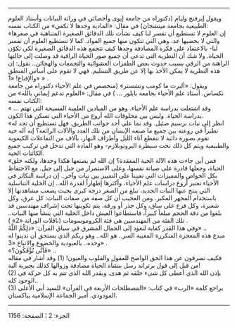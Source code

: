 ------------------------------------------------------------------------

ويقول إيرفنج وليام (دكتوراه من جامعة إيوى وأخصائي في وراثة النباتات
وأستاذ العلوم الطبيعية بجامعة ميتشجان) في مقال: «المادية وحدها لا تكفي»
من الكتاب نفسه:  
«إن العلوم لا تستطيع أن تفسر لنا كيف نشأت تلك الدقائق الصغيرة المتناهية
في صغرها والتي لا يحصيها عد، وهي التي تتكون منها جميع المواد. كما لا
تستطيع العلوم أن تفسر لنا- بالاعتماد على فكرة المصادفة وحدها كيف تتجمع
هذه الدقائق الصغيرة لكي تكوّن الحياة. ولا شك أن النظرية التي تدعي أن جميع
صور الحياة الراقية قد وصلت إلى حالتها الراهنة من الرقي بسبب حدوث بعض
الطفرات العشوائية والتجمعات والهجائن.. نقول: إن هذه النظرية لا يمكن
الأخذ بها إلا عن طريق التسليم. فهي لا تقوم على أساس المنطق والإقناع! «1»
» .  
ويقول: «ألبرت ما كومب ونشستر» (متخصص في علم الأحياء دكتوراه من جامعة
تكساس. أستاذ علم الأحياء بجامعة بايلور ... ) في مقال: «العلوم تدعم
إيماني بالله» من الكتاب نفسه:  
« ... وقد اشتغلت بدراسة علم الأحياء. وهو من الميادين العلمية الفسيحة
التي تهتم بدراسة الحياة. وليس بين مخلوقات الله أروع من الأحياء التي تسكن
هذا الكون.  
«انظر إلى نبات برسيم ضئيل. وقد نما على أحد جوانب الطريق. فهل تستطيع أن
تجد له نظيراً في روعته بين جميع ما صنعه الإنسان من تلك العدد والآلات
الرائعة؟ إنه آله حية تقوم بصورة دائبة لا تنقطع آناء الليل وأطراف النهار،
بآلاف من التفاعلات الكيموية والطبيعية ويتم كل ذلك تحت سيطرة
البروتوبلازم- وهو المادة التي تدخل في تركيب جميع الكائنات الحية.  
«فمن أين جاءت هذه الآلة الحية المعقدة؟ إن الله لم يصنعها هكذا وحدها،
ولكنه خلق الحياة، وجعلها قادرة على صيانة نفسها، وعلى الاستمرار من جيل
إلى جيل. مع الاحتفاظ بكل الخواص والمميزات التي تعيننا على التمييز بين
نبات وآخر.. إن دراسة التكاثر في الأحياء تعتبر أروع دراسات علم الأحياء،
وأكثرها إظهاراً لقدرة الله.. إن الخلية التناسلية التي ينتج عنها النبات
الجديد، تبلغ من الصغر درجة كبرى بحيث يصعب مشاهدتها إلا باستخدام المجهر
المكبر. ومن العجيب أن كل صفة من صفات النبات: كل عرق، وكل شعيرة، وكل فرع
على ساق، وكل جذر أو ورقة، يتم تكوينها تحت إشراف مهندسين قد بلغوا من دقة
الحجم مبلغاً كبيراً، فاستطاعوا العيش داخل الخلية التي ينشأ منها النبات..
تلك الفئة من المهندسين هي فئة الكروموسومات (ناقلات الوراثة «2» ) .  
وفي هذا القدر كفاية لنعود إلى الجمال المشرق في سياق القرآن: «ذلِكُمُ اللَّهُ»
..  
مبدع هذه المعجزة المتكررة المغيبة السر.. هو الله.. وهو ربكم الذي يستحق
أن تدينوا له وحده.. بالعبودية والخضوع والاتباع «3» .  
«فَأَنَّى تُؤْفَكُونَ؟» ..  
فكيف تصرفون عن هذا الحق الواضح للعقول والقلوب والعيون\! (1) وقد أشار في
مقاله من قبل إلى قول برتراند رسل بنشأة الحياة مصادفة وزوالها كذلك بجبرية
آلية!  
(2) بإذن الله الذي أعطى كل شيء خلقه ثم هدى. وبقدر الله الذي تتم به كل
حركة في الوجود كله..  
(3) يراجع كلمة «الرب» في كتاب: «المصطلحات الأربعة في القرآن» للسيد أبي
الأعلى المودودي، أمير الجماعة الإسلامية بباكستان.

------------------------------------------------------------------------

الجزء: 2 ¦ الصفحة: 1156
